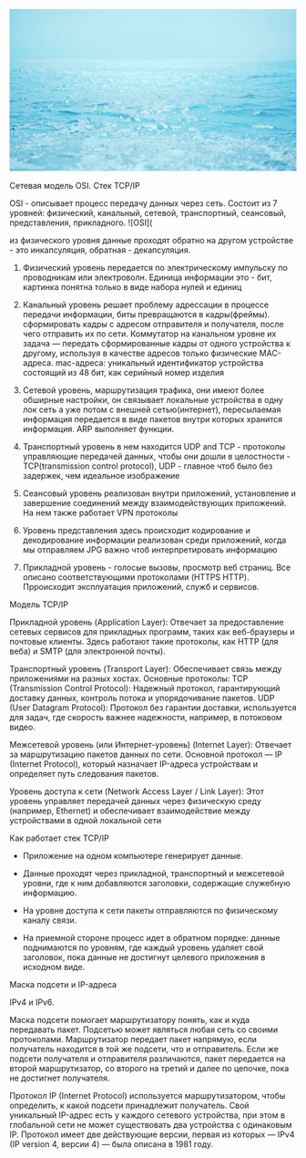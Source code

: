![fsddf](https://github.com/Ilya5151/mind/blob/main/sea_static.jpg)

Сетевая модель OSI. Стек TCP/IP

OSI - описывает процесс передачу данных через сеть. Состоит из 7 уровней: физический, канальный, сетевой, транспортный, сеансовый, представления, прикладного.
![OSI](

из физического уровня данные проходят обратно на другом устройстве - это инкапсуляция, обратная - декапсуляция.

1. Физический уровень передается по электрическому импульску по проводникам или электроволн. Единица информации это - бит, картинка понятна только в виде набора нулей и единиц
2. Канальный уровень решает проблему адрессации в процессе передачи информации, биты превращаются в кадры(фреймы). сформировать кадры с адресом отправителя и получателя, после чего отправить их по сети. Коммутатор на канальном уровне их задача — передать сформированные кадры от одного устройства к другому, используя в качестве адресов только физические MAC-адреса. mac-адреса: уникальный идентификатор устройства состоящий из 48 бит, как серийный номер изделия

3. Сетевой уровень, маршрутизация трафика, они имеют более обширные настройки, он связывает локальные устройства в одну лок сеть а уже потом с внешней сетью(интернет), пересылаемая информация передается в виде пакетов внутри которых хранится информация. ARP выполняет функции.

4. Транспортный уровень в нем находится UDP and TCP - протоколы управляющие передачей данных, чтобы они дошли в целостности - TCP(transmission control protocol), UDP - главное чтоб было без задержек, чем идеальное изображение

5. Сеансовый уровень реализован внутри приложений, установление и завершение соединений между взаимодействующих приложений. На нем также работает VPN протоколы

6. Уровень представления здесь происходит кодирование и декодирование информации реализован среди приложений, когда мы отправляем JPG важно чтоб интерпретировать информацию

7. Прикладной уровень - голосые вызовы, просмотр веб страниц. Все описано соответствующими протоколами (HTTPS HTTP). Прроисходит эксплуатация приложений, служб и сервисов.

Модель TCP/IP 

Прикладной уровень (Application Layer): Отвечает за предоставление сетевых сервисов для прикладных программ, таких как веб-браузеры и почтовые клиенты. Здесь работают такие протоколы, как HTTP (для веба) и SMTP (для электронной почты). 

Транспортный уровень (Transport Layer): Обеспечивает связь между приложениями на разных хостах. Основные протоколы:
TCP (Transmission Control Protocol): Надежный протокол, гарантирующий доставку данных, контроль потока и упорядочивание пакетов. 
UDP (User Datagram Protocol): Протокол без гарантии доставки, используется для задач, где скорость важнее надежности, например, в потоковом видео. 

Межсетевой уровень (или Интернет-уровень) (Internet Layer): Отвечает за маршрутизацию пакетов данных по сети. Основной протокол — IP (Internet Protocol), который назначает IP-адреса устройствам и определяет путь следования пакетов. 

Уровень доступа к сети (Network Access Layer / Link Layer): Этот уровень управляет передачей данных через физическую среду (например, Ethernet) и обеспечивает взаимодействие между устройствами в одной локальной сети

Как работает стек TCP/IP

- Приложение на одном компьютере генерирует данные. 

- Данные проходят через прикладной, транспортный и межсетевой уровни, где к ним добавляются заголовки, содержащие служебную информацию. 

- На уровне доступа к сети пакеты отправляются по физическому каналу связи. 

- На приемной стороне процесс идет в обратном порядке: данные поднимаются по уровням, где каждый уровень удаляет свой заголовок, пока данные не достигнут целевого приложения в исходном виде.

Маска подсети и IP-адреса

IPv4 и IPv6.

Маска подсети помогает маршрутизатору понять, как и куда передавать пакет. Подсетью может являться любая сеть со своими протоколами. Маршрутизатор передает пакет напрямую, если получатель находится в той же подсети, что и отправитель. Если же подсети получателя и отправителя различаются, пакет передается на второй маршрутизатор, со второго на третий и далее по цепочке, пока не достигнет получателя.

Протокол IP (Internet Protocol) используется маршрутизатором, чтобы определить, к какой подсети принадлежит получатель. Свой уникальный IP-адрес есть у каждого сетевого устройства, при этом в глобальной сети не может существовать два устройства с одинаковым IP. Протокол имеет две действующие версии, первая из которых — IPv4 (IP version 4, версии 4) — была описана в 1981 году.
